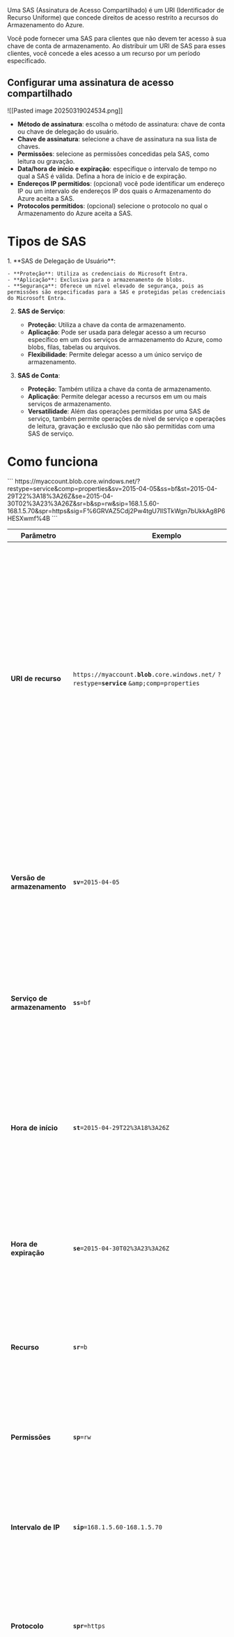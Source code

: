 Uma SAS (Assinatura de Acesso Compartilhado) é um URI (Identificador de Recurso Uniforme) que concede direitos de acesso restrito a recursos do Armazenamento do Azure.

Você pode fornecer uma SAS para clientes que não devem ter acesso à sua chave de conta de armazenamento. Ao distribuir um URI de SAS para esses clientes, você concede a eles acesso a um recurso por um período especificado.

## Configurar uma assinatura de acesso compartilhado
![[Pasted image 20250319024534.png]]
- **Método de assinatura**: escolha o método de assinatura: chave de conta ou chave de delegação do usuário.
- **Chave de assinatura**: selecione a chave de assinatura na sua lista de chaves.
- **Permissões**: selecione as permissões concedidas pela SAS, como leitura ou gravação.
- **Data/hora de início e expiração**: especifique o intervalo de tempo no qual a SAS é válida. Defina a hora de início e de expiração.
- **Endereços IP permitidos**: (opcional) você pode identificar um endereço IP ou um intervalo de endereços IP dos quais o Armazenamento do Azure aceita a SAS.
- **Protocolos permitidos**: (opcional) selecione o protocolo no qual o Armazenamento do Azure aceita a SAS.


<h1>Tipos de SAS</h1>
1. **SAS de Delegação de Usuário**:
    
    - **Proteção**: Utiliza as credenciais do Microsoft Entra.
    - **Aplicação**: Exclusiva para o armazenamento de blobs.
    - **Segurança**: Oferece um nível elevado de segurança, pois as permissões são especificadas para a SAS e protegidas pelas credenciais do Microsoft Entra.
2. **SAS de Serviço**:
    
    - **Proteção**: Utiliza a chave da conta de armazenamento.
    - **Aplicação**: Pode ser usada para delegar acesso a um recurso específico em um dos serviços de armazenamento do Azure, como blobs, filas, tabelas ou arquivos.
    - **Flexibilidade**: Permite delegar acesso a um único serviço de armazenamento.
3. **SAS de Conta**:
    
    - **Proteção**: Também utiliza a chave da conta de armazenamento.
    - **Aplicação**: Permite delegar acesso a recursos em um ou mais serviços de armazenamento.
    - **Versatilidade**: Além das operações permitidas por uma SAS de serviço, também permite operações de nível de serviço e operações de leitura, gravação e exclusão que não são permitidas com uma SAS de serviço.

<h1>Como funciona</h1>
```
https://myaccount.blob.core.windows.net/?restype=service&comp=properties&sv=2015-04-05&ss=bf&st=2015-04-29T22%3A18%3A26Z&se=2015-04-30T02%3A23%3A26Z&sr=b&sp=rw&sip=168.1.5.60-168.1.5.70&spr=https&sig=F%6GRVAZ5Cdj2Pw4tgU7IlSTkWgn7bUkkAg8P6HESXwmf%4B
```

| Parâmetro                    | Exemplo                                                                                            | Descrição                                                                                                                                                                                                                                                                                                                                                                                 |
| ---------------------------- | -------------------------------------------------------------------------------------------------- | ----------------------------------------------------------------------------------------------------------------------------------------------------------------------------------------------------------------------------------------------------------------------------------------------------------------------------------------------------------------------------------------- |
| **URI de recurso**           | `https://myaccount.`**`blob`**`.core.windows.net/` `?restype=`**`service`** `&amp;comp=properties` | Define o ponto de extremidade de Armazenamento do Azure e outros parâmetros. Este exemplo define um ponto de extremidade para o Armazenamento de Blobs e indica que a SAS se aplica a operações de nível de serviço. Quando o URI é usado com `GET`, as propriedades de Armazenamento são recuperadas. Quando o URI é usado com `SET`, as propriedades de Armazenamento são configuradas. |
| **Versão de armazenamento**  | **`sv`**`=2015-04-05`                                                                              | No Armazenamento do Azure da versão 12-02-2012 e posterior, este parâmetro indica a versão a ser usada. Este exemplo indica que a versão 2015-04-05 (5 de abril de 2015) deve ser usada.                                                                                                                                                                                                  |
| **Serviço de armazenamento** | **`ss`**`=bf`                                                                                      | Especifica o Armazenamento do Azure ao qual a SAS se aplica. Este exemplo indica que a SAS se aplica ao Armazenamento de Blobs e Arquivos do Azure.                                                                                                                                                                                                                                       |
| **Hora de início**           | **`st`**`=2015-04-29T22%3A18%3A26Z`                                                                | (Opcional) Especifica a hora de início da SAS no horário UTC. Este exemplo define a hora de início como 29 de abril de 2015 22:18:26 UTC. Se você quiser que a SAS seja imediatamente válida, omita a hora de início.                                                                                                                                                                     |
| **Hora de expiração**        | **`se`**`=2015-04-30T02%3A23%3A26Z`                                                                | Especifica a hora de expiração para a SAS no horário UTC. Este exemplo define a hora de expiração como 30 de abril de 2015 02:23:26 UTC.                                                                                                                                                                                                                                                  |
| **Recurso**                  | **`sr`**`=b`                                                                                       | Especifica quais recursos podem ser acessados por meio da SAS. Este exemplo mostra que o recurso acessível está no Armazenamento de Blobs.                                                                                                                                                                                                                                                |
| **Permissões**               | **`sp`**`=rw`                                                                                      | Lista as permissões a serem concedidas. Este exemplo concede acesso a operações de leitura e gravação.                                                                                                                                                                                                                                                                                    |
| **Intervalo de IP**          | **`sip`**`=168.1.5.60-168.1.5.70`                                                                  | Especifica o intervalo de endereços IP do qual uma solicitação será aceita. Este exemplo define o intervalo de endereços IP 168.1.5.60 a 168.1.5.70.                                                                                                                                                                                                                                      |
| **Protocolo**                | **`spr`**`=https`                                                                                  | Especifica os protocolos dos quais o Armazenamento do Azure aceita a SAS. Este exemplo indica que somente solicitações usando HTTPS são aceitas.                                                                                                                                                                                                                                          |
| **Signature**                | **`sig`**`=F%6GRVAZ5Cdj2Pw4tgU7Il` `STkWgn7bUkkAg8P6HESXwmf%4B`                                    | Ele especifica que o acesso ao recurso é autenticado usando uma assinatura Hash-based Message Authentication Code (HMAC). A assinatura é computada com uma chave usando o algoritmo SHA256 e codificada usando a codificação Base64.                                                                                                                                                      |

